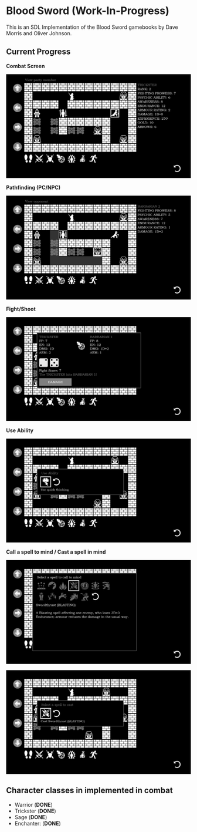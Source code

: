 # Blood Sword (Work-In-Progress)

This is an SDL Implementation of the Blood Sword gamebooks by Dave Morris and Oliver Johnson.

## Current Progress

**Combat Screen**

![Combat Screen](/screenshots/combat-screen.png)

**Pathfinding (PC/NPC)**

![Pathfinding](/screenshots/pathfinding.png)

**Fight/Shoot**

![Fight/Shoot](/screenshots/shoot.png)

**Use Ability**

![Use Ability](/screenshots/use-ability.png)

**Call a spell to mind / Cast a spell in mind**

![Call a spell to mind](/screenshots/call-to-mind.png)

![Cast a spell in mind](/screenshots/cast-spell.png)

## Character classes in implemented in combat

- Warrior (**DONE**)
- Trickster (**DONE**)
- Sage (**DONE**)
- Enchanter: (**DONE**)
